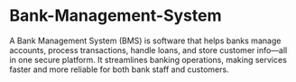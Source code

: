 # Bank-Management-System
A Bank Management System (BMS) is software that helps banks manage accounts, process transactions, handle loans, and store customer info—all in one secure platform. It streamlines banking operations, making services faster and more reliable for both bank staff and customers.
